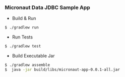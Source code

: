 ### Micronaut Data JDBC Sample App

 * Build & Run
 ```bash
 $ ./gradlew run
 ```
 * Run Tests
 ```bash
 $ ./gradlew test
 ```
 * Build Executable Jar
 ```bash
 $ ./gradlew assemble 
 $  java -jar build/libs/micronaut-app-0.0.1-all.jar 
 ```